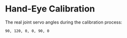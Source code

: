 # Hand-Eye Calibration


The real joint servo angles during the calibration process:

```commandline
90, 120, 0, 0, 90, 0
```